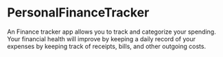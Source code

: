 # PersonalFinanceTracker
An Finance tracker app allows you to track and categorize your spending. Your financial health will improve by keeping a daily record of your expenses by keeping track of receipts, bills, and other outgoing costs.
